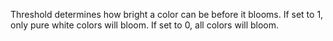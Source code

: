 Threshold determines how bright a color can be before it blooms. If set to
1, only pure white colors will bloom. If set to 0, all colors will bloom.